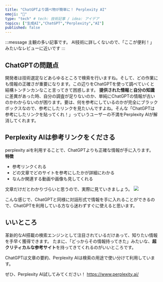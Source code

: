 ```yaml
---
title: "ChatGPTより調べ物が簡単に！ Perplexity AI"
emoji: "🐡"
type: "tech" # tech: 技術記事 / idea: アイデア
topics: ["生成AI","ChatGPT","Perplexity","AI"]
published: false
---
```

:::message
主観の多い記事です。
AI技術に詳しくないので、「ここが便利！」みたいなレビューに近いです
:::

## ChatGPTの問題点

開発者は技術選定などあらゆるところで検索を行いますね。そして、どの作業にも情報の正確さが重要になります。この辺りをChatGPTを使って調べていくと結構トンチンカンなこと言ってきて困惑します。
**提供された情報**と**自分の知識**に差異があった時、自分の調査が足りないのか、単純にChatGPTの情報が古いのかわからないのが困ります。要は、何を参考にしているのかが完全にブラックボックスなので、参考にしたリンクを見たいんですよね。そんな「ChatGPTは参考にしたリンクを貼ってくれ！」っていうユーザーの不満をPerplexity AIが解消してくれます。

## Perplexity AIは参考リンクをくださる

perplexity aiを利用することで、ChatGPTよりも正確な情報が手に入ります。
**特徴**

* 参考リンクくれる
* どの文章でどのサイトを参考にしたかが詳細にわかる
* なんか関連する動画や画像も見してくれる

文章だけだとわかりづらいと思うので、実際に見ていきましょう。
![](https://storage.googleapis.com/zenn-user-upload/af193d1ea32d-20241019.png)

こんな感じで、ChatGPTと同様に対話形式で情報を手に入れることができるので、ChatGPTを利用している方なら迷わずすぐに使えると思います。

## いいところ

革新的なAI搭載の検索エンジンとして注目されているだけあって、知りたい情報を手早く獲得できます。
たまに、「どっからその情報持ってきた」みたいな、**超クリティカルな参考サイト**を持ってきてくれるのがいいところです。

ChatGPTは文章の要約、Perplexity AIは検索の用途で使い分けて利用しています。

ぜひ、Perplexity AI試してみてください！
<https://www.perplexity.ai/>
